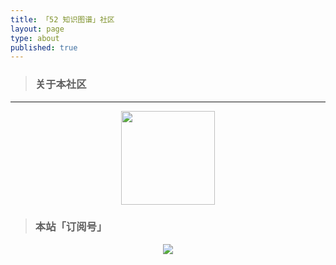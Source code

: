 ```yaml
---
title: 「52 知识图谱」社区
layout: page
type: about
published: true
---
```

> ### 关于本社区
---

<div align="center"><img width="150" height="150" src="https://www.bobinsun.cn/assets/images/WeChat-logo.jpg"/></div>

> ### 本站「订阅号」

<div align="center"><img src="https://52kg.bobinsun.cn/assets/images/52kg-logo.png"/></div>
